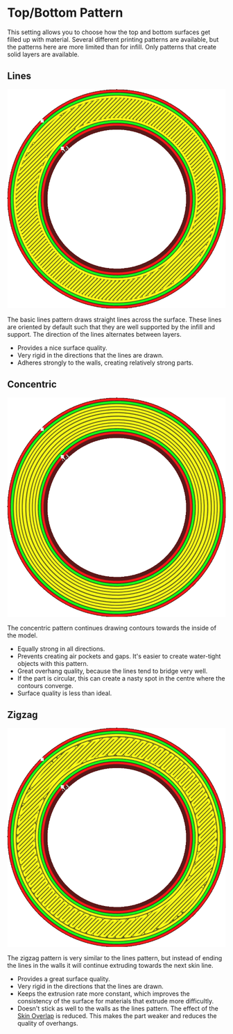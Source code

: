 Top/Bottom Pattern
====
This setting allows you to choose how the top and bottom surfaces get filled up with material. Several different printing patterns are available, but the patterns here are more limited than for infill. Only patterns that create solid layers are available.

<!--screenshot {
"image_path": "top_bottom_pattern_lines.png",
"models": [{"script": "ring_5mm.scad"}],
"camera_position": [0, 0, 100],
"settings": {"top_bottom_pattern": "lines"},
"colours": 64
}-->
Lines
----
![Lines](images/top_bottom_pattern_lines.png)

The basic lines pattern draws straight lines across the surface. These lines are oriented by default such that they are well supported by the infill and support. The direction of the lines alternates between layers.
* Provides a nice surface quality.
* Very rigid in the directions that the lines are drawn.
* Adheres strongly to the walls, creating relatively strong parts.

<!--screenshot {
"image_path": "top_bottom_pattern_concentric.png",
"models": [{"script": "ring_5mm.scad"}],
"camera_position": [0, 0, 100],
"settings": {"top_bottom_pattern": "concentric"},
"colours": 64
}-->
Concentric
----
![Concentric](images/top_bottom_pattern_concentric.png)

The concentric pattern continues drawing contours towards the inside of the model.
* Equally strong in all directions.
* Prevents creating air pockets and gaps. It's easier to create water-tight objects with this pattern.
* Great overhang quality, because the lines tend to bridge very well.
* If the part is circular, this can create a nasty spot in the centre where the contours converge.
* Surface quality is less than ideal.

<!--screenshot {
"image_path": "top_bottom_pattern_zigzag.png",
"models": [{"script": "ring_5mm.scad"}],
"camera_position": [0, 0, 100],
"settings": {"top_bottom_pattern": "zigzag"},
"colours": 64
}-->
Zigzag
----
![Zigzag](images/top_bottom_pattern_zigzag.png)

The zigzag pattern is very similar to the lines pattern, but instead of ending the lines in the walls it will continue extruding towards the next skin line.
* Provides a great surface quality.
* Very rigid in the directions that the lines are drawn.
* Keeps the extrusion rate more constant, which improves the consistency of the surface for materials that extrude more difficultly.
* Doesn't stick as well to the walls as the lines pattern. The effect of the [Skin Overlap](skin_overlap.md) is reduced. This makes the part weaker and reduces the quality of overhangs.